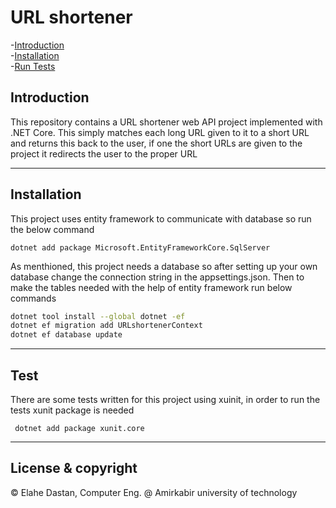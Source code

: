 # URL shortener

-[Introduction](#Introduction)</br>
-[Installation](#Installation)</br>
-[Run Tests](#Test)

## Introduction 
This repository contains a URL shortener web API project implemented with .NET Core. 
This simply matches each long URL given to it to a short URL and returns this back to the user, if one the short URLs are given to the project it redirects the user to the proper URL

---

## Installation
This project uses entity framework to communicate with database so run the below command 

    dotnet add package Microsoft.EntityFrameworkCore.SqlServer 

As menthioned, this project needs a database so after setting up your own database change the 
connection string in the appsettings.json.
Then to make the tables needed with the help of entity framework run below commands


```bash
dotnet tool install --global dotnet -ef
dotnet ef migration add URLshortenerContext
dotnet ef database update
```
---
## Test
There are some tests written for this project using xuinit, in order to run the tests xunit package is needed

     dotnet add package xunit.core

---

## License & copyright
© Elahe Dastan, Computer Eng. @ Amirkabir university of technology
